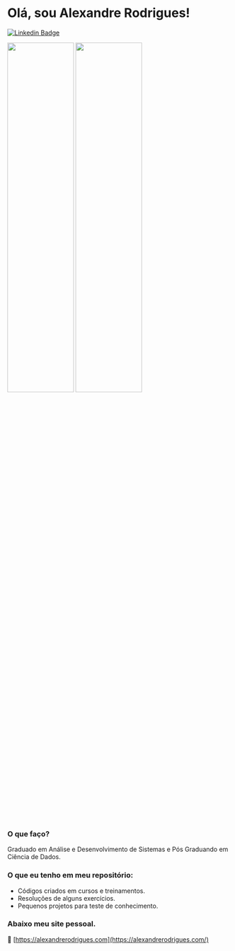 # Olá, sou Alexandre Rodrigues!

[![Linkedin Badge](https://img.shields.io/badge/-LinkedIn-blue?style=flat-square&logo=Linkedin&logoColor=white&link=https://www.linkedin.com/in/alxrds/)](https://www.linkedin.com/in/alxrds/)
<div>
 <img height="45%" width="150px" src="https://github-readme-stats.vercel.app/api?username=alxrds&show_icons=true&theme=blue-green&include_all_commits=true&count_private=true"/>
 <img height="45%" width="150px" src="https://github-readme-stats.vercel.app/api/top-langs/?username=alxrds&layout=compact&langs_count=7&theme=blue-green"/>
</div>

### O que faço?
Graduado em Análise e Desenvolvimento de Sistemas e
Pós Graduando em Ciência de Dados.

### O que eu tenho em meu repositório:

 - Códigos criados em cursos e treinamentos.
 - Resoluções de alguns exercícios.
 - Pequenos projetos para teste de conhecimento.


### Abaixo meu site pessoal.
:link: [https://alexandrerodrigues.com](https://alexandrerodrigues.com/)

